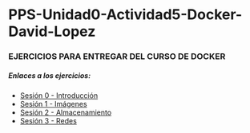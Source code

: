 # PPS-Unidad0-Actividad5-Docker-David-Lopez

### EJERCICIOS PARA ENTREGAR DEL CURSO DE DOCKER 

##### Enlaces a los ejercicios:

- [Sesión 0 - Introducción](Sesión0-Introducción/Ejercicios.md)
- [Sesión 1 - Imágenes](Sesión1-Imágenes/Ejercicios.md)
- [Sesión 2 - Almacenamiento](Sesión2-Almacenamiento/Ejercicios.md)
- [Sesión 3 - Redes](Sesión3-Redes/Ejercicios.md)
